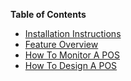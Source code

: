 **Table of Contents**
  * [Installation Instructions](Installation.md)
  * [Feature Overview](Features.md)
  * [How To Monitor A POS](PosMonitoring.md)
  * [How To Design A POS](PosDesigning.md)
